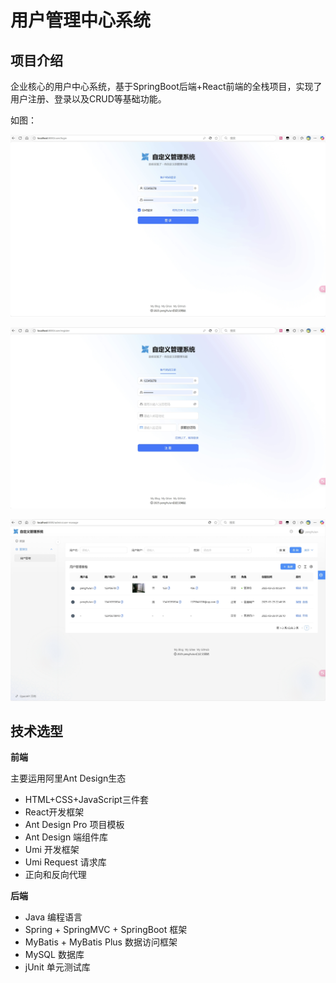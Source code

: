 # 用户管理中心系统
## 项目介绍

企业核心的用户中心系统，基于SpringBoot后端+React前端的全栈项目，实现了用户注册、登录以及CRUD等基础功能。

如图：

![登录页](doc\images\登录页.png)

![注册页](doc\images\注册页.png)

![用户管理页](doc\images\用户管理页.png)

## 技术选型

**前端**

主要运用阿里Ant Design生态

* HTML+CSS+JavaScript三件套
* React开发框架
* Ant Design Pro 项目模板
* Ant Design 端组件库
* Umi 开发框架
* Umi Request 请求库
* 正向和反向代理

**后端**

* Java 编程语言
* Spring + SpringMVC + SpringBoot 框架
* MyBatis + MyBatis Plus 数据访问框架
* MySQL 数据库
* jUnit 单元测试库
